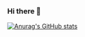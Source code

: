 ### Hi there 👋


[![Anurag's GitHub stats](https://github-readme-stats.vercel.app/api?username=mirasatansoul&theme=midnight-purple&show_icons=true&count_private=true)](https://github.com/anuraghazra/github-readme-stats)



